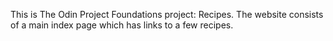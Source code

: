 This is The Odin Project Foundations project: Recipes. The website consists of a main index page which has links to a few recipes.